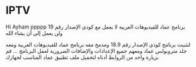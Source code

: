 # IPTV


Hi Ayham ppppp
برنامج عماد للفيديوهات العربية لا يعمل مع كودي الإصدار رقم 19 ولن يعمل إلى أن يشاء الله




لتثبيت برنامج كودي الإصدار رقم 18.9 ومدمج معه برنامج عماد للفيديوهات العربية ومعه جلد متروبولس عماد ومعهم جميع الإعدادات والإضافات الضرورية لعمل البرنامج ... قم بزيارة واحد من الروابط أدناه لتحميل ملف تطبيق عماد المناسب لجهازك 
